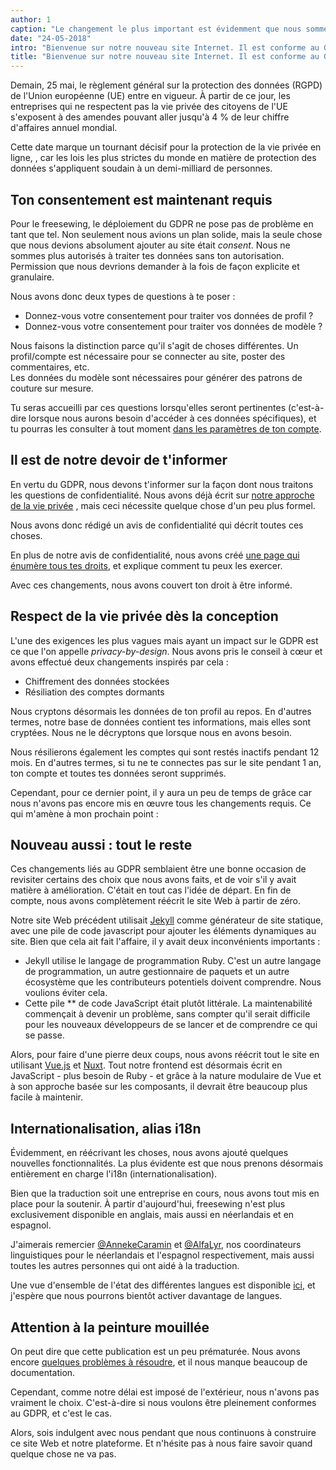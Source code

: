 ```yaml
---
author: 1
caption: "Le changement le plus important est évidemment que nous sommes passés du violet au noir comme couleur emblématique"
date: "24-05-2018"
intro: "Bienvenue sur notre nouveau site Internet. Il est conforme au GDPR, parle 3 langues et sent la peinture mouillée"
title: "Bienvenue sur notre nouveau site Internet. Il est conforme au GDPR, parle 3 langues et sent la peinture mouillée"
---
```



Demain, 25 mai, le règlement général sur la protection des données (RGPD) de l'Union européenne (UE) entre en vigueur. À partir de ce jour, les entreprises qui ne respectent pas la vie privée des citoyens de l'UE s'exposent à des amendes pouvant aller jusqu'à 4 % de leur chiffre d'affaires annuel mondial.

Cette date marque un tournant décisif pour la protection de la vie privée en ligne, , car les lois les plus strictes du monde en matière de protection des données s'appliquent soudain à un demi-milliard de personnes.

## Ton consentement est maintenant requis

Pour le freesewing, le déploiement du GDPR ne pose pas de problème en tant que tel. Non seulement nous avions un plan solide, mais la seule chose que nous devions absolument ajouter au site était *consent*. Nous ne sommes plus autorisés à traiter tes données sans ton autorisation. Permission que nous devrions demander à la fois de façon explicite et granulaire.

Nous avons donc deux types de questions à te poser :

 - Donnez-vous votre consentement pour traiter vos données de profil ?
 - Donnez-vous votre consentement pour traiter vos données de modèle ?

Nous faisons la distinction parce qu'il s'agit de choses différentes. Un profil/compte est nécessaire pour se connecter au site, poster des commentaires, etc.  
Les données du modèle sont nécessaires pour générer des patrons de couture sur mesure.

Tu seras accueilli par ces questions lorsqu'elles seront pertinentes (c'est-à-dire lorsque nous aurons besoin d'accéder à ces données spécifiques), et tu pourras les consulter à tout moment [dans les paramètres de ton compte](/account).

## Il est de notre devoir de t'informer

En vertu du GDPR, nous devons t'informer sur la façon dont nous traitons les questions de confidentialité. Nous avons déjà écrit sur [notre approche de la vie privée](/blog/privacy-choices) , mais ceci nécessite quelque chose d'un peu plus formel.

Nous avons donc rédigé un avis de confidentialité [](/privacy) qui décrit toutes ces choses.

En plus de notre avis de confidentialité, nous avons créé [une page qui énumère tous tes droits](/rights), et explique comment tu peux les exercer.

Avec ces changements, nous avons couvert ton droit à être informé.

## Respect de la vie privée dès la conception

L'une des exigences les plus vagues mais ayant un impact sur le GDPR est ce que l'on appelle *privacy-by-design*. Nous avons pris le conseil à cœur et avons effectué deux changements inspirés par cela :

 - Chiffrement des données stockées
 - Résiliation des comptes dormants

Nous cryptons désormais les données de ton profil au repos. En d'autres termes, notre base de données contient tes informations, mais elles sont cryptées. Nous ne le décryptons que lorsque nous en avons besoin.

Nous résilierons également les comptes qui sont restés inactifs pendant 12 mois. En d'autres termes, si tu ne te connectes pas sur le site pendant 1 an, ton compte et toutes tes données seront supprimés.

Cependant, pour ce dernier point, il y aura un peu de temps de grâce car nous n'avons pas encore mis en œuvre tous les changements requis. Ce qui m'amène à mon prochain point :

## Nouveau aussi : tout le reste

Ces changements liés au GDPR semblaient être une bonne occasion de revisiter certains des choix que nous avons faits, et de voir s'il y avait matière à amélioration. C'était en tout cas l'idée de départ. En fin de compte, nous avons complètement réécrit le site Web à partir de zéro.

Notre site Web précédent utilisait [Jekyll](https://jekyllrb.com/) comme générateur de site statique, avec une pile de code javascript pour ajouter les éléments dynamiques au site. Bien que cela ait fait l'affaire, il y avait deux inconvénients importants :

 - Jekyll utilise le langage de programmation Ruby. C'est un autre langage de programmation, un autre gestionnaire de paquets et un autre écosystème que les contributeurs potentiels doivent comprendre. Nous voulions éviter cela.
 - Cette pile ** de code JavaScript était plutôt littérale. La maintenabilité commençait à devenir un problème, sans compter qu'il serait difficile pour les nouveaux développeurs de se lancer et de comprendre ce qui se passe.

Alors, pour faire d'une pierre deux coups, nous avons réécrit tout le site en utilisant [Vue.js](https://vuejs.org/) et [Nuxt](https://nuxtjs.org/). Tout notre frontend est désormais écrit en JavaScript - plus besoin de Ruby - et grâce à la nature modulaire de Vue et à son approche basée sur les composants, il devrait être beaucoup plus facile à maintenir.

## Internationalisation, alias i18n

Évidemment, en réécrivant les choses, nous avons ajouté quelques nouvelles fonctionnalités. La plus évidente est que nous prenons désormais entièrement en charge l'i18n (internationalisation).

Bien que la traduction soit une entreprise en cours, nous avons tout mis en place pour la soutenir. À partir d'aujourd'hui, freesewing n'est plus exclusivement disponible en anglais, mais aussi en néerlandais et en espagnol.

J'aimerais remercier [@AnnekeCaramin](/users/annekecaramin) et [@AlfaLyr](/users/alfalyr), nos coordinateurs linguistiques pour le néerlandais et l'espagnol respectivement, mais aussi toutes les autres personnes qui ont aidé à la traduction.

Une vue d'ensemble de l'état des différentes langues est disponible [ici](/i18n), et j'espère que nous pourrons bientôt activer davantage de langues.

## Attention à la peinture mouillée

On peut dire que cette publication est un peu prématurée. Nous avons encore [quelques problèmes à résoudre](https://github.com/freesewing/site/issues), et il nous manque beaucoup de documentation.

Cependant, comme notre délai est imposé de l'extérieur, nous n'avons pas vraiment le choix. C'est-à-dire si nous voulons être pleinement conformes au GDPR, et c'est le cas.

Alors, sois indulgent avec nous pendant que nous continuons à construire ce site Web et notre plateforme. Et n'hésite pas à nous faire savoir quand quelque chose ne va pas.

